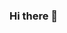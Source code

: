 ### Hi there 👋

<!--
**iiiiisabela/iiiiisabela** is a ✨ _special_ ✨ repository because its `README.md` (this file) appears on your GitHub profile.
[![MasterHead]([(https://liyasthomas.github.io/banner/))]([(https://github.com/iiiiisabela)])
Here are some ideas to get you started:
<img align="right" alt="Coding" width="400" src="[(https://www.google.com/url?sa=i&url=https%3A%2F%2Ftenor.com%2Fes%2Fver%2Fgatinho-gato-gato-e-computador-computer-cat-gif-22185203&psig=AOvVaw3fBorD32si4dqX9YGGX6jZ&ust=1653416509560000&source=images&cd=vfe&ved=0CAwQjRxqFwoTCICa2s-e9vcCFQAAAAAdAAAAABAN)]">
- 🔭 I’m currently working on ...
- 🌱 I’m currently learning ...
- 👯 I’m looking to collaborate on ...
- 🤔 I’m looking for help with ...
- 💬 Ask me about ...
- 📫 How to reach me: ...
- 😄 Pronouns: ...
- ⚡ Fun fact: ...
-->
